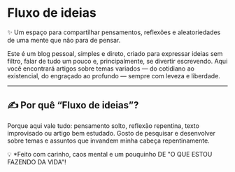 # Fluxo de ideias

✨ Um espaço para compartilhar pensamentos, reflexões e aleatoriedades de uma mente que não para de pensar.

Este é um blog pessoal, simples e direto, criado para expressar ideias sem filtro, falar de tudo um pouco e, principalmente, se divertir escrevendo. Aqui você encontrará artigos sobre temas variados — do cotidiano ao existencial, do engraçado ao profundo — sempre com leveza e liberdade.

---

## ✍️ Por quê “Fluxo de ideias”?

Porque aqui vale tudo: pensamento solto, reflexão repentina, texto improvisado ou artigo bem estudado. Gosto de pesquisar e desenvolver sobre temas e assuntos que invandem minha cabeça repentinamente.

💡 *Feito com carinho, caos mental e um pouquinho DE "O QUE ESTOU FAZENDO DA VIDA"!
